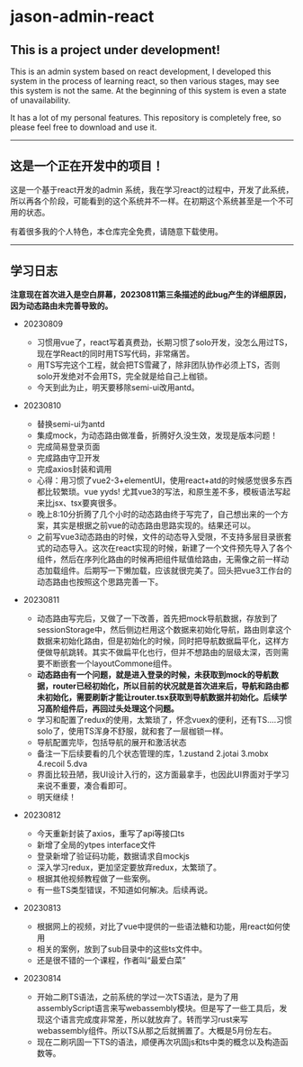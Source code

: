 # jason-admin-react

## This is a project under development!

This is an admin system based on react development, I developed this system in the process of learning react, so then various stages, may see this system is not the same. At the beginning of this system is even a state of unavailability.

It has a lot of my personal features. This repository is completely free, so please feel free to download and use it.

------
## 这是一个正在开发中的项目！

这是一个基于react开发的admin 系统，我在学习react的过程中，开发了此系统，所以再各个阶段，可能看到的这个系统并不一样。在初期这个系统甚至是一个不可用的状态。

有着很多我的个人特色，本仓库完全免费，请随意下载使用。


------
## 学习日志

**注意现在首次进入是空白屏幕，20230811第三条描述的此bug产生的详细原因，因为动态路由未完善导致的。**

- 20230809
  - 习惯用vue了，react写着真费劲，长期习惯了solo开发，没怎么用过TS，现在学React的同时用TS写代码，非常痛苦。
  - 用TS写完这个工程，就会把TS雪藏了，除非团队协作必须上TS，否则solo开发绝对不会用TS，完全就是给自己上枷锁。
  - 今天到此为止，明天要移除semi-ui改用antd。

- 20230810
  - 替换semi-ui为antd
  - 集成mock，为动态路由做准备，折腾好久没生效，发现是版本问题！
  - 完成简易登录页面
  - 完成路由守卫开发
  - 完成axios封装和调用
  - 心得：用习惯了vue2-3+elementUI，使用react+atd的时候感觉很多东西都比较繁琐。vue yyds! 尤其vue3的写法，和原生差不多，模板语法写起来比jsx、tsx要爽很多。
  - 晚上8:10分折腾了几个小时的动态路由终于写完了，自己想出来的一个方案，其实是根据之前vue的动态路由思路实现的。结果还可以。
  - 之前写vue3动态路由的时候，文件的动态导入受限，不支持多层目录嵌套式的动态导入。这次在react实现的时候，新建了一个文件预先导入了各个组件，然后在序列化路由的时候再把组件赋值给路由，无需像之前一样动态加载组件。后期写一下懒加载，应该就很完美了。回头把vue3工作台的动态路由也按照这个思路完善一下。

- 20230811
  - 动态路由写完后，又做了一下改善，首先把mock导航数据，存放到了sessionStorage中，然后侧边栏用这个数据来初始化导航，路由则拿这个数据来初始化路由，但是初始化的时候，同时把导航数据扁平化，这样方便做导航跳转。其实不做扁平化也行，但并不想路由的层级太深，否则需要不断嵌套一个layoutCommone组件。
  - **动态路由有一个问题，就是进入登录的时候，未获取到mock的导航数据，router已经初始化，所以目前的状况就是首次进来后，导航和路由都未初始化，需要刷新才能让router.tsx获取到导航数据并初始化。后续学习高阶组件后，再回过头处理这个问题。**
  - 学习和配置了redux的使用，太繁琐了，怀念vuex的便利，还有TS....习惯solo了，使用TS浑身不舒服，就和套了一层枷锁一样。
  - 导航配置完毕，包括导航的展开和激活状态
  - 备注一下后续要看的几个状态管理的库，1.zustand 2.jotai 3.mobx 4.recoil 5.dva
  - 界面比较丑陋，我UI设计入行的，这方面最拿手，也因此UI界面对于学习来说不重要，凑合看即可。
  - 明天继续！

- 20230812
  - 今天重新封装了axios，重写了api等接口ts
  - 新增了全局的ytpes interface文件
  - 登录新增了验证码功能，数据请求自mockjs
  - 深入学习redux，更加坚定要放弃redux，太繁琐了。
  - 根据其他视频教程做了一些案例。
  - 有一些TS类型错误，不知道如何解决。后续再说。

- 20230813
  - 根据网上的视频，对比了vue中提供的一些语法糖和功能，用react如何使用
  - 相关的案例，放到了sub目录中的这些ts文件中。
  - 还是很不错的一个课程，作者叫“最爱白菜”

- 20230814
  - 开始二刷TS语法，之前系统的学过一次TS语法，是为了用assemblyScript语言来写webassembly模块。但是写了一些工具后，发现这个语言完成度非常差，所以就放弃了。转而学习rust来写webassembly组件。所以TS从那之后就搁置了。大概是5月份左右。
  - 现在二刷巩固一下TS的语法，顺便再次巩固js和ts中类的概念以及构造函数等。